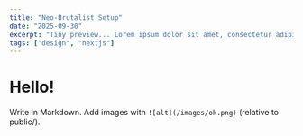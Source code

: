 ```yaml
---
title: "Neo-Brutalist Setup"
date: "2025-09-30"
excerpt: "Tiny preview... Lorem ipsum dolor sit amet, consectetur adipiscing elit, sed do eiusmod tempor incididunt ut labore et dolore magna aliqua."
tags: ["design", "nextjs"]
---
```


# Hello!

Write in Markdown. Add images with `![alt](/images/ok.png)` (relative to public/).